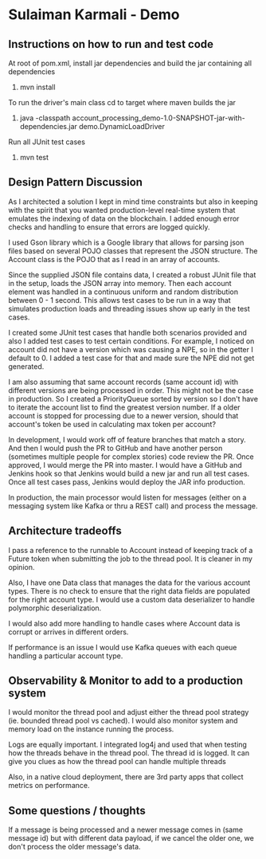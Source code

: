 Sulaiman Karmali - Demo
=


Instructions on how to run and test code
-

At root of pom.xml, install jar dependencies and build the jar containing all dependencies

1) mvn install

To run the driver's main class cd to target where maven builds the jar

1) java -classpath account_processing_demo-1.0-SNAPSHOT-jar-with-dependencies.jar demo.DynamicLoadDriver

Run all JUnit test cases

1) mvn test

Design Pattern Discussion
-
As I architected a solution I kept in mind time constraints but also in keeping with the spirit that you
wanted production-level real-time system that emulates the indexing of data on the blockchain. I added enough
error checks and handling to ensure that errors are logged quickly.

I used Gson library which is a Google library that allows for parsing json
files based on several POJO classes that represent the JSON structure. The Account class is the POJO that as I read in
an array of accounts.

Since the supplied JSON file contains data, I created a robust JUnit file that in the setup, loads the JSON
array into memory. Then each account element was handled in a continuous uniform and random distribution
between 0 - 1 second. This allows test cases to be run in a way that simulates production loads and threading
issues show up early in the test cases.

I created some JUnit test cases that handle both scenarios provided and also I added test cases to test certain
conditions. For example, I noticed on account did not have a version which was causing a NPE, so in the getter
I default to 0. I added a test case for that and made sure the NPE did not get generated.

I am also assuming that same account records (same account id) with different versions are being processed in
order. This might not be the case in production. So I created a PriorityQueue sorted by version so I don't have to
iterate the account list to find the greatest version number.  If a older account is stopped for processing due to 
a newer version, should that account's token be used in calculating max token per account?

In development, I would work off of feature branches that match a story. And then I would push the PR to GitHub and
have another person (sometimes multiple people for complex stories) code review the PR. Once approved, I would merge
the PR into master. I would have a GitHub and Jenkins hook so that Jenkins would build a new jar and run all test cases.
Once all test cases pass, Jenkins would deploy the JAR info production.

In production, the main processor would listen for messages (either on a messaging system like Kafka or thru a REST
call) and process the message.

Architecture tradeoffs
-
I pass a reference to the runnable to Account instead of keeping track of a Future token when submitting the job
to the thread pool. It is cleaner in my opinion.

Also, I have one Data class that manages the data for the various account types. There is no check to ensure
that the right data fields are populated for the right account type. I would use a custom data deserializer to
handle polymorphic deserialization.

I would also add more handling to handle cases where Account data is corrupt or arrives in different orders.

If performance is an issue I would use Kafka queues with each queue handling a particular account type.

Observability & Monitor to add to a production system
-
I would monitor the thread pool and adjust either the thread pool strategy (ie. bounded thread pool vs cached). I would
also monitor system and memory load on the instance running the process.

Logs are equally important. I integrated log4j and used that when testing how the threads behave in the thread pool. The
thread id is logged. It can give you clues as how the thread pool can handle multiple threads

Also, in a native cloud deployment, there are 3rd party apps that collect metrics on performance.


Some questions / thoughts
-
If a message is being processed and a newer message comes in (same message id) but with different data payload,
if we cancel the older one, we don't process the older message's data.  

